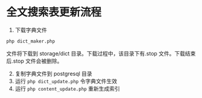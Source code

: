 # 全文搜索表更新流程

1. 下载字典文件

```bash
php dict_maker.php
```

文件将下载到 storage/dict 目录。下载过程中，该目录下有.stop 文件。下载结束后.stop 文件会被删除。

2. 复制字典文件到 postgresql 目录
3. 运行 `php dict_update.php` 令字典文件生效
4. 运行 `php content_update.php` 重新生成索引
